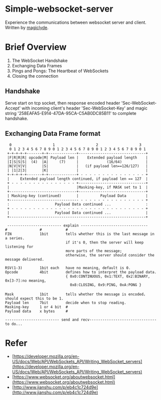 # Simple-websocket-server
Experience the communications between websocket server and client.<br>
Written by [magiclyde](https://magiclyde.me).


# Brief Overview
1. The WebSocket Handshake
2. Exchanging Data Frames
3. Pings and Pongs: The Heartbeat of WebSockets
4. Closing the connection


## Handshake
Serve start on tcp socket, then response encoded header 'Sec-WebSocket-Accept' with incoming client's header 'Sec-WebSocket-Key' and magic string '258EAFA5-E914-47DA-95CA-C5AB0DC85B11' to complete handshake.

## Exchanging Data Frame format

      0                   1                   2                   3
      0 1 2 3 4 5 6 7 8 9 0 1 2 3 4 5 6 7 8 9 0 1 2 3 4 5 6 7 8 9 0 1
     +-+-+-+-+-------+-+-------------+-------------------------------+
     |F|R|R|R| opcode|M| Payload len |    Extended payload length    |
     |I|S|S|S|  (4)  |A|     (7)     |             (16/64)           |
     |N|V|V|V|       |S|             |   (if payload len==126/127)   |
     | |1|2|3|       |K|             |                               |
     +-+-+-+-+-------+-+-------------+ - - - - - - - - - - - - - - - +
     |     Extended payload length continued, if payload len == 127  |
     + - - - - - - - - - - - - - - - +-------------------------------+
     |                               |Masking-key, if MASK set to 1  |
     +-------------------------------+-------------------------------+
     | Masking-key (continued)       |          Payload Data         |
     +-------------------------------- - - - - - - - - - - - - - - - +
     :                     Payload Data continued ...                :
     + - - - - - - - - - - - - - - - - - - - - - - - - - - - - - - - +
     |                     Payload Data continued ...                |
     +---------------------------------------------------------------+
	
	 ------------------------- explain -------------------------------
	#				#			#
	FIN      		1bit 		tells whether this is the last message in a series. 
								if it's 0, then the server will keep listening for 
								more parts of the message; 
								otherwise, the server should consider the message delivered.

	RSV(1-3)  		1bit each 	have no meaning, default is 0.
	Opcode   		4bit 		defines how to interpret the payload data.
								{ 0x0:CONTINUOUS, 0x1:TEXT, 0x2:BINARY, 0x[3-7]:no meaning, 
								  0x8:CLOSING, 0x9:PING, 0xA:PONG }
								
	Mask     		1bit 		tells whether the message is encoded，should expect this to be 1.
	Payload len  	7bit 		decide when to stop reading.
	Masking-key		1 or 4 bit 	#
	Payload data	x bytes 	#

	------------------------- send and recv-------------------------------
	to do...



# Refer
- [https://developer.mozilla.org/en-US/docs/Web/API/WebSockets_API/Writing_WebSocket_servers](https://developer.mozilla.org/en-US/docs/Web/API/WebSockets_API/Writing_WebSocket_servers)
- [https://www.websocket.org/aboutwebsocket.html](https://www.websocket.org/aboutwebsocket.html)
- [http://www.jianshu.com/p/eb4c1c724d9e](http://www.jianshu.com/p/eb4c1c724d9e)
